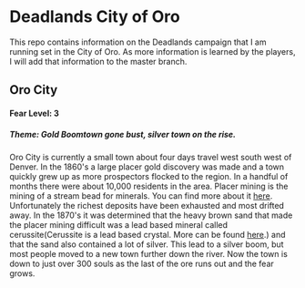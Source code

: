 # Deadlands City of Oro

This repo contains information on the Deadlands campaign that I am running set in the City of Oro. As more information is learned by the players, I will add that information to the master branch.

## Oro City
#### Fear Level: 3

##### Theme: Gold Boomtown gone bust, silver town on the rise.

Oro City is currently a small town about four days travel west south west of Denver. In the 1860's a large placer gold discovery was made and a town quickly grew up as more prospectors flocked to the region. In a handful of months there were about 10,000 residents in the area. Placer mining is the mining of a stream bead for minerals. You can find more about it [here](https://en.wikipedia.org/wiki/Placer_mining). Unfortunately the richest deposits have been exhausted and most drifted away. In the 1870's it was determined that the heavy brown sand that made the placer mining difficult was a lead based mineral called cerussite(Cerussite is a lead based crystal. More can be found [here](https://en.wikipedia.org/wiki/Cerussite).) and that the sand also contained a lot of silver. This lead to a silver boom, but most people moved to a new town further down the river. Now the town is down to just over 300 souls as the last of the ore runs out and the fear grows.